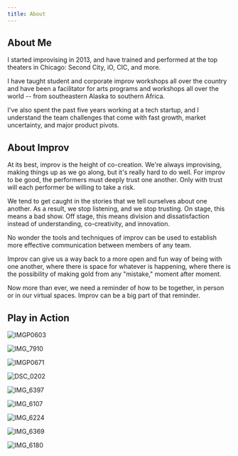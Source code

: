 ```yaml
---
title: About
---
```


## About Me

I started improvising in 2013, and have trained and performed at the top theaters in Chicago: Second City, iO, CIC, and more.

I have taught student and corporate improv workshops all over the country and have been a facilitator for arts programs and workshops all over the world -- from southeastern Alaska to southern Africa.

I've also spent the past five years working at a tech startup, and I understand the team challenges that come with fast growth, market uncertainty, and major product pivots.

## About Improv

At its best, improv is the height of co-creation. We're always improvising, making things up as we go along, but it's really hard to do well. For improv to be good, the performers must deeply trust one another. Only with trust will each performer be willing to take a risk.

We tend to get caught in the stories that we tell ourselves about one another. As a result, we stop listening, and we stop trusting. On stage, this means a bad show. Off stage, this means division and dissatisfaction instead of understanding, co-creativity, and innovation.

No wonder the tools and techniques of improv can be used to establish more effective communication between members of any team.

Improv can give us a way back to a more open and fun way of being with one another, where there is space for whatever is happening, where there is the possibility of making gold from any "mistake," moment after moment.

Now more than ever, we need a reminder of how to be together, in person or in our virtual spaces. Improv can be a big part of that reminder.

## Play in Action

![IMGP0603](https://user-images.githubusercontent.com/13932601/116625778-75bb3380-a907-11eb-85f2-883a113aed87.jpg)

![IMG_7910](https://user-images.githubusercontent.com/13932601/116625786-7a7fe780-a907-11eb-8566-ba8a791dc6a2.jpg)

![IMGP0671](https://user-images.githubusercontent.com/13932601/116625802-7eac0500-a907-11eb-9322-9ca88309d17c.jpg)

![DSC_0202](https://user-images.githubusercontent.com/13932601/116626268-2de8dc00-a908-11eb-968c-8b9f5bfa735c.JPG)

![IMG_6397](https://user-images.githubusercontent.com/13932601/116626280-304b3600-a908-11eb-9678-499775804a22.jpg)

![IMG_6107](https://user-images.githubusercontent.com/13932601/116626281-304b3600-a908-11eb-881e-f3fc8cbd14d1.JPG)

![IMG_6224](https://user-images.githubusercontent.com/13932601/116626286-30e3cc80-a908-11eb-9359-e57ec1f5f0a2.jpg)

![IMG_6369](https://user-images.githubusercontent.com/13932601/116626289-317c6300-a908-11eb-8bcd-e935f1c6e5eb.JPG)

![IMG_6180](https://user-images.githubusercontent.com/13932601/116626292-317c6300-a908-11eb-99d8-935d573bf7e3.jpg)
